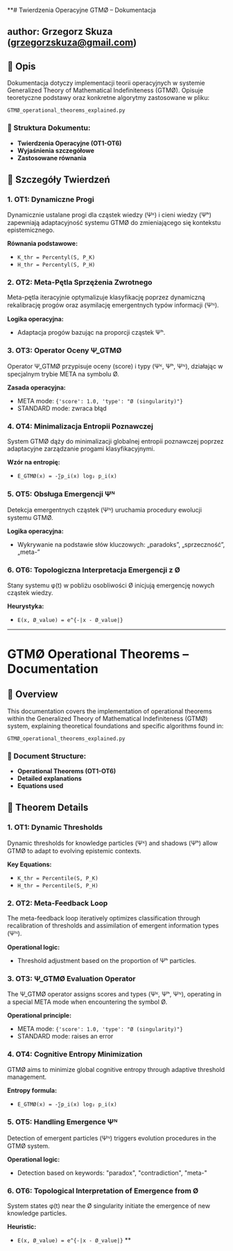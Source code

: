 **# Twierdzenia Operacyjne GTMØ – Dokumentacja

## author: Grzegorz Skuza (grzegorzskuza@gmail.com)

## 📘 Opis

Dokumentacja dotyczy implementacji teorii operacyjnych w systemie Generalized Theory of Mathematical Indefiniteness (GTMØ). Opisuje teoretyczne podstawy oraz konkretne algorytmy zastosowane w pliku:

`GTMØ_operational_theorems_explained.py`

### 📌 Struktura Dokumentu:

* **Twierdzenia Operacyjne (OT1-OT6)**
* **Wyjaśnienia szczegółowe**
* **Zastosowane równania**

## 📝 Szczegóły Twierdzeń

### 1. OT1: Dynamiczne Progi

Dynamicznie ustalane progi dla cząstek wiedzy (Ψᴷ) i cieni wiedzy (Ψʰ) zapewniają adaptacyjność systemu GTMØ do zmieniającego się kontekstu epistemicznego.

**Równania podstawowe:**

* `K_thr = Percentyl(S, P_K)`
* `H_thr = Percentyl(S, P_H)`

### 2. OT2: Meta-Pętla Sprzężenia Zwrotnego

Meta-pętla iteracyjnie optymalizuje klasyfikację poprzez dynamiczną rekalibrację progów oraz asymilację emergentnych typów informacji (Ψᴺ).

**Logika operacyjna:**

* Adaptacja progów bazując na proporcji cząstek Ψʰ.

### 3. OT3: Operator Oceny Ψ\_GTMØ

Operator Ψ\_GTMØ przypisuje oceny (score) i typy (Ψᴷ, Ψʰ, Ψᴺ), działając w specjalnym trybie META na symbolu Ø.

**Zasada operacyjna:**

* META mode: `{'score': 1.0, 'type': "Ø (singularity)"}`
* STANDARD mode: zwraca błąd

### 4. OT4: Minimalizacja Entropii Poznawczej

System GTMØ dąży do minimalizacji globalnej entropii poznawczej poprzez adaptacyjne zarządzanie progami klasyfikacyjnymi.

**Wzór na entropię:**

* `E_GTMØ(x) = -∑p_i(x) log₂ p_i(x)`

### 5. OT5: Obsługa Emergencji Ψᴺ

Detekcja emergentnych cząstek (Ψᴺ) uruchamia procedury ewolucji systemu GTMØ.

**Logika operacyjna:**

* Wykrywanie na podstawie słów kluczowych: „paradoks”, „sprzeczność”, „meta-”

### 6. OT6: Topologiczna Interpretacja Emergencji z Ø

Stany systemu φ(t) w pobliżu osobliwości Ø inicjują emergencję nowych cząstek wiedzy.

**Heurystyka:**

* `E(x, Ø_value) = e^{-|x - Ø_value|}`

---

# GTMØ Operational Theorems – Documentation

## 📘 Overview

This documentation covers the implementation of operational theorems within the Generalized Theory of Mathematical Indefiniteness (GTMØ) system, explaining theoretical foundations and specific algorithms found in:

`GTMØ_operational_theorems_explained.py`

### 📌 Document Structure:

* **Operational Theorems (OT1-OT6)**
* **Detailed explanations**
* **Equations used**

## 📝 Theorem Details

### 1. OT1: Dynamic Thresholds

Dynamic thresholds for knowledge particles (Ψᴷ) and shadows (Ψʰ) allow GTMØ to adapt to evolving epistemic contexts.

**Key Equations:**

* `K_thr = Percentile(S, P_K)`
* `H_thr = Percentile(S, P_H)`

### 2. OT2: Meta-Feedback Loop

The meta-feedback loop iteratively optimizes classification through recalibration of thresholds and assimilation of emergent information types (Ψᴺ).

**Operational logic:**

* Threshold adjustment based on the proportion of Ψʰ particles.

### 3. OT3: Ψ\_GTMØ Evaluation Operator

The Ψ\_GTMØ operator assigns scores and types (Ψᴷ, Ψʰ, Ψᴺ), operating in a special META mode when encountering the symbol Ø.

**Operational principle:**

* META mode: `{'score': 1.0, 'type': "Ø (singularity)"}`
* STANDARD mode: raises an error

### 4. OT4: Cognitive Entropy Minimization

GTMØ aims to minimize global cognitive entropy through adaptive threshold management.

**Entropy formula:**

* `E_GTMØ(x) = -∑p_i(x) log₂ p_i(x)`

### 5. OT5: Handling Emergence Ψᴺ

Detection of emergent particles (Ψᴺ) triggers evolution procedures in the GTMØ system.

**Operational logic:**

* Detection based on keywords: "paradox", "contradiction", "meta-"

### 6. OT6: Topological Interpretation of Emergence from Ø

System states φ(t) near the Ø singularity initiate the emergence of new knowledge particles.

**Heuristic:**

* `E(x, Ø_value) = e^{-|x - Ø_value|}`
**
